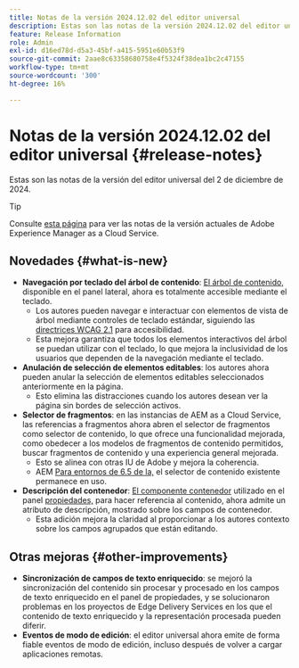 ```yaml
---
title: Notas de la versión 2024.12.02 del editor universal
description: Estas son las notas de la versión 2024.12.02 del editor universal.
feature: Release Information
role: Admin
exl-id: d16ed78d-d5a3-45bf-a415-5951e60b53f9
source-git-commit: 2aae8c63358680758e4f5324f38dea1bc2c47155
workflow-type: tm+mt
source-wordcount: '300'
ht-degree: 16%

---
```



# Notas de la versión 2024.12.02 del editor universal {#release-notes}

Estas son las notas de la versión del editor universal del 2 de diciembre de 2024.

>[!TIP]
>
>Consulte [esta página](/help/release-notes/release-notes-cloud/release-notes-current.md) para ver las notas de la versión actuales de Adobe Experience Manager as a Cloud Service.

## Novedades {#what-is-new}

* **Navegación por teclado del árbol de contenido**: [El árbol de contenido,](/help/sites-cloud/authoring/universal-editor/navigation.md#content-tree-mode) disponible en el panel lateral, ahora es totalmente accesible mediante el teclado.
   * Los autores pueden navegar e interactuar con elementos de vista de árbol mediante controles de teclado estándar, siguiendo las [directrices WCAG 2.1](/help/sites-cloud/authoring/page-editor/accessible-content.md) para accesibilidad.
   * Esta mejora garantiza que todos los elementos interactivos del árbol se puedan utilizar con el teclado, lo que mejora la inclusividad de los usuarios que dependen de la navegación mediante el teclado.
* **Anulación de selección de elementos editables**: los autores ahora pueden anular la selección de elementos editables seleccionados anteriormente en la página.
   * Esto elimina las distracciones cuando los autores desean ver la página sin bordes de selección activos.
* **Selector de fragmentos**: en las instancias de AEM as a Cloud Service, las referencias a fragmentos ahora abren el selector de fragmentos como selector de contenido, lo que ofrece una funcionalidad mejorada, como obedecer a los modelos de fragmentos de contenido permitidos, buscar fragmentos de contenido y una experiencia general mejorada.
   * Esto se alinea con otras IU de Adobe y mejora la coherencia.
   * AEM [Para entornos de 6.5 de la,](https://experienceleague.adobe.com/es/docs/experience-manager-65/content/implementing/developing/headless/universal-editor/introduction) el selector de contenido existente permanece en uso.
* **Descripción del contenedor**: [El componente contenedor](/help/implementing/universal-editor/field-types.md#container) utilizado en el panel [propiedades,](/help/sites-cloud/authoring/universal-editor/navigation.md#properties-panel-properties-rail) para hacer referencia al contenido, ahora admite un atributo de descripción, mostrado sobre los campos de contenedor.
   * Esta adición mejora la claridad al proporcionar a los autores contexto sobre los campos agrupados que están editando.

## Otras mejoras {#other-improvements}

* **Sincronización de campos de texto enriquecido**: se mejoró la sincronización del contenido sin procesar y procesado en los campos de texto enriquecido en el panel de propiedades, y se solucionaron problemas en los proyectos de Edge Delivery Services en los que el contenido de texto enriquecido y la representación procesada pueden diferir.
* **Eventos de modo de edición**: el editor universal ahora emite de forma fiable eventos de modo de edición, incluso después de volver a cargar aplicaciones remotas.
